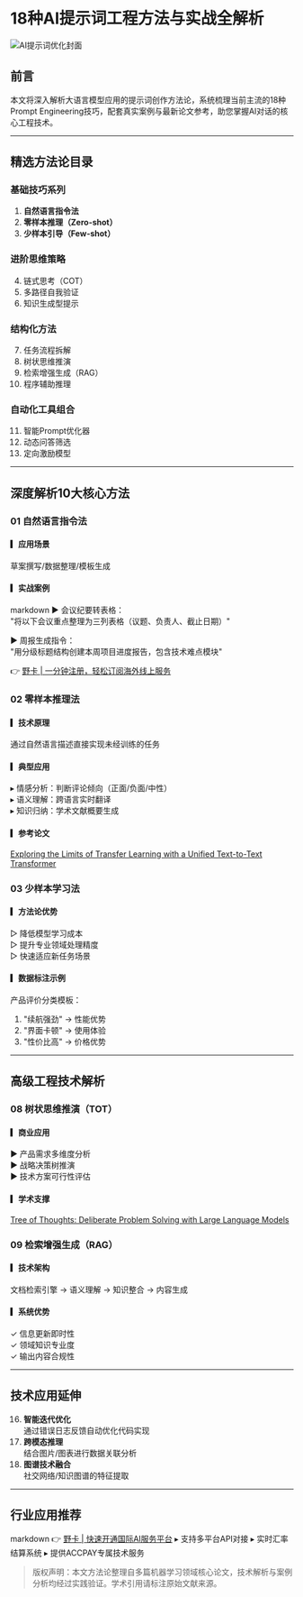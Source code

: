 # 18种AI提示词工程方法与实战全解析

![AI提示词优化封面](https://bbtdd.com/wp-content/uploads/img/280599475.webp)

## 前言
本文将深入解析大语言模型应用的提示词创作方法论，系统梳理当前主流的18种Prompt Engineering技巧，配套真实案例与最新论文参考，助您掌握AI对话的核心工程技术。

---

## 精选方法论目录
### 基础技巧系列
1. **自然语言指令法**  
2. **零样本推理（Zero-shot）**  
3. **少样本引导（Few-shot）**  

### 进阶思维策略
4. 链式思考（COT）  
5. 多路径自我验证  
6. 知识生成型提示  

### 结构化方法
7. 任务流程拆解  
8. 树状思维推演  
9. 检索增强生成（RAG）  
10. 程序辅助推理  

### 自动化工具组合
11. 智能Prompt优化器  
12. 动态问答筛选  
13. 定向激励模型  

---

## 深度解析10大核心方法

### 01 自然语言指令法
#### ▎应用场景
草案撰写/数据整理/模板生成

#### ▎实战案例
markdown
► 会议纪要转表格：  
"将以下会议重点整理为三列表格（议题、负责人、截止日期）"

► 周报生成指令：  
"用分级标题结构创建本周项目进度报告，包含技术难点模块"


👉 [野卡 | 一分钟注册，轻松订阅海外线上服务](https://bbtdd.com/yeka)

### 02 零样本推理法
#### ▎技术原理
通过自然语言描述直接实现未经训练的任务

#### ▎典型应用

▸ 情感分析：判断评论倾向（正面/负面/中性）  
▸ 语义理解：跨语言实时翻译  
▸ 知识归纳：学术文献概要生成


#### ▎参考论文
[Exploring the Limits of Transfer Learning with a Unified Text-to-Text Transformer](https://arxiv.org/pdf/2109.01652)

### 03 少样本学习法
#### ▎方法论优势
▷ 降低模型学习成本  
▷ 提升专业领域处理精度  
▷ 快速适应新任务场景

#### ▎数据标注示例

产品评价分类模板：
1. "续航强劲" → 性能优势
2. "界面卡顿" → 使用体验
3. "性价比高" → 价格优势


---

## 高级工程技术解析

### 08 树状思维推演（TOT）
#### ▎商业应用
▶ 产品需求多维度分析  
▶ 战略决策树推演  
▶ 技术方案可行性评估

#### ▎学术支撑
[Tree of Thoughts: Deliberate Problem Solving with Large Language Models](https://arxiv.org/pdf/2305.10601)

### 09 检索增强生成（RAG）
#### ▎技术架构
文档检索引擎 → 语义理解 → 知识整合 → 内容生成

#### ▎系统优势
✓ 信息更新即时性  
✓ 领域知识专业度  
✓ 输出内容合规性

---

## 技术应用延伸
16. **智能迭代优化**  
通过错误日志反馈自动优化代码实现  
17. **跨模态推理**  
结合图片/图表进行数据关联分析  
18. **图谱技术融合**  
社交网络/知识图谱的特征提取

---

## 行业应用推荐
markdown
👉 [野卡 | 快速开通国际AI服务平台](https://bbtdd.com/yeka)
▸ 支持多平台API对接
▸ 实时汇率结算系统
▸ 提供ACCPAY专属技术服务


> 版权声明：本文方法论整理自多篇机器学习领域核心论文，技术解析与案例分析均经过实践验证。学术引用请标注原始文献来源。